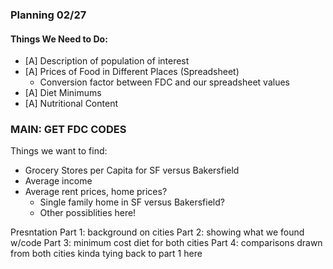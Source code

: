 ### Planning 02/27 

#### Things We Need to Do: 
- [A] Description of population of interest
- [A] Prices of Food in Different Places (Spreadsheet) 
  - Conversion factor between FDC and our spreadsheet values
- [A] Diet Minimums
- [A] Nutritional Content

### MAIN: GET FDC CODES

Things we want to find: 
- Grocery Stores per Capita for SF versus Bakersfield
- Average income
- Average rent prices, home prices?
    - Single family home in SF versus Bakersfield? 
    - Other possiblities here! 

Presntation
Part 1: background on cities 
Part 2: showing what we found w/code
Part 3: minimum cost diet for both cities
Part 4: comparisons drawn from both cities kinda tying back to part 1 here 
